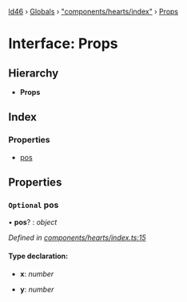 [ld46](../README.md) › [Globals](../globals.md) › ["components/hearts/index"](../modules/_components_hearts_index_.md) › [Props](_components_hearts_index_.props.md)

# Interface: Props

## Hierarchy

* **Props**

## Index

### Properties

* [pos](_components_hearts_index_.props.md#optional-pos)

## Properties

### `Optional` pos

• **pos**? : *object*

*Defined in [components/hearts/index.ts:15](https://github.com/jrod-disco/ld46-keepalive/blob/0d14d56/src/components/hearts/index.ts#L15)*

#### Type declaration:

* **x**: *number*

* **y**: *number*

